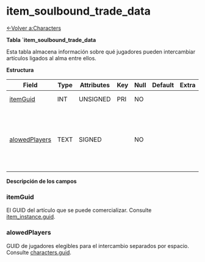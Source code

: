 ﻿# item\_soulbound\_trade\_data

[<-Volver a:Characters](database-characters.md)

**Tabla \`item\_soulbound\_trade\_data**

Esta tabla almacena información sobre qué jugadores pueden intercambiar artículos ligados al alma entre ellos.

**Estructura**

| Field              | Type | Attributes | Key | Null | Default | Extra  | Comment                                                                 |
| ------------------ | ---- | ---------- | --- | ---- | ------- | ------ | ----------------------------------------------------------------------- |
| [itemGuid][1]      | INT  | UNSIGNED   | PRI | NO   |         |        | Item GUID                                                               |
| [alowedPlayers][2] | TEXT | SIGNED     |     | NO   |         |        | Space separated GUID list of players who can receive this item in trade |

[1]: #itemguid
[2]: #alowedplayers

**Descripción de los campos**

### itemGuid

El GUID del artículo que se puede comercializar. Consulte [item\_instance.guid](item_instance#guid).

### alowedPlayers

GUID de jugadores elegibles para el intercambio separados por espacio. Consulte [characters.guid](characters#guid).
